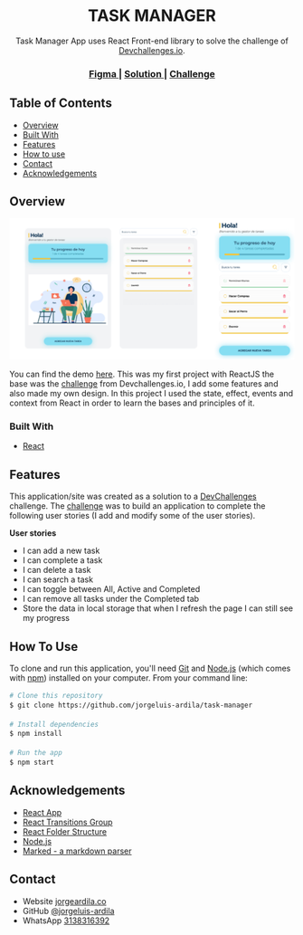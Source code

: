 <h1 align="center">TASK MANAGER</h1>

<div align="center">
   Task Manager App uses React Front-end library to solve the challenge of <a href="http://devchallenges.io" target="_blank">Devchallenges.io</a>.
</div>

<div align="center">
  <h3>
    <a href="https://www.figma.com/proto/CooeJVgGKzeIX7AfVAPyfr/Task-Tracker?page-id=0%3A1&node-id=1%3A2&viewport=317%2C386%2C0.31&scaling=contain&starting-point-node-id=3%3A2648&show-proto-sidebar=1" target="_blank">
      Figma
    </a>
    <span> | </span>
    <a href="http://jorgeardila.co/task-manager/" target="_blank">
      Solution
    </a>
    <span> | </span>
    <a href="https://devchallenges.io/challenges/hH6PbOHBdPm6otzw2De5">
      Challenge
    </a>
  </h3>
</div>

<!-- TABLE OF CONTENTS -->

## Table of Contents

- [Overview](#overview)
- [Built With](#built-with)
- [Features](#features)
- [How to use](#how-to-use)
- [Contact](#contact)
- [Acknowledgements](#acknowledgements)

<!-- OVERVIEW -->

## Overview

![overview](https://github.com/jorgeluis-ardila/task-manager/blob/featured-app/src/assets/overview-task-manager.jpg)

You can find the demo [here](http://jorgeardila.co/task-manager/). This was my first project with ReactJS the base was the [challenge](https://devchallenges.io/challenges/hH6PbOHBdPm6otzw2De5) from Devchallenges.io, I add some features and also made my own design. In this project I used the state, effect, events and context from React in order to learn the bases and principles of it.

### Built With

<!-- This section should list any major frameworks that you built your project using. Here are a few examples.-->

- [React](https://reactjs.org/)

## Features

<!-- List the features of your application or follow the template. Don't share the figma file here :) -->

This application/site was created as a solution to a [DevChallenges](https://devchallenges.io/challenges) challenge. The [challenge](https://devchallenges.io/challenges/hH6PbOHBdPm6otzw2De5) was to build an application to complete the following user stories (I add and modify some of the user stories).

**User stories**
- I can add a new task
- I can complete a task
- I can delete a task
- I can search a task
- I can toggle between All, Active and Completed
- I can remove all tasks under the Completed tab
- Store the data in local storage that when I refresh the page I can still see my progress

## How To Use

<!-- Example: -->

To clone and run this application, you'll need [Git](https://git-scm.com) and [Node.js](https://nodejs.org/en/download/) (which comes with [npm](http://npmjs.com)) installed on your computer. From your command line:

```bash
# Clone this repository
$ git clone https://github.com/jorgeluis-ardila/task-manager

# Install dependencies
$ npm install

# Run the app
$ npm start
```

## Acknowledgements

<!-- This section should list any articles or add-ons/plugins that helps you to complete the project. This is optional but it will help you in the future. For example: -->

- [React App](https://reactjs.org/docs/create-a-new-react-app.html)
- [React Transitions Group](https://reactcommunity.org/react-transition-group/)
- [React Folder Structure](https://www.robinwieruch.de/react-folder-structure/)
- [Node.js](https://nodejs.org/)
- [Marked - a markdown parser](https://github.com/chjj/marked)

## Contact

- Website [jorgeardila.co](http://jorgeardila.co/)
- GitHub [@jorgeluis-ardila](https://github.com/jorgeluis-ardila)
- WhatsApp [3138316392](https://wa.me/573138316392)
